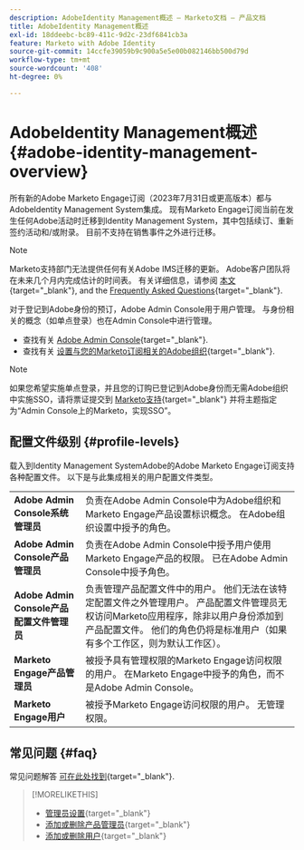 ```yaml
---
description: AdobeIdentity Management概述 — Marketo文档 — 产品文档
title: AdobeIdentity Management概述
exl-id: 18ddeebc-bc89-411c-9d2c-23df6841cb3a
feature: Marketo with Adobe Identity
source-git-commit: 14ccfe39059b9c900a5e5e00b082146bb500d79d
workflow-type: tm+mt
source-wordcount: '408'
ht-degree: 0%

---
```


# AdobeIdentity Management概述 {#adobe-identity-management-overview}

所有新的Adobe Marketo Engage订阅（2023年7月31日或更高版本）都与AdobeIdentity Management System集成。 现有Marketo Engage订阅当前在发生任何Adobe活动时迁移到Identity Management System，其中包括续订、重新签约活动和/或附录。 目前不支持在销售事件之外进行迁移。

>[!NOTE]
>
>Marketo支持部门无法提供任何有关Adobe IMS迁移的更新。 Adobe客户团队将在未来几个月内完成估计的时间表。 有关详细信息，请参阅 [本文](/help/marketo/product-docs/administration/marketo-with-adobe-identity/subscription-and-user-migration/understanding-marketo-subscription-and-user-migration-to-the-adobe-admin-console.md){target="_blank"}, and the [Frequently Asked Questions](/help/marketo/product-docs/administration/marketo-with-adobe-identity/faq.md){target="_blank"}.

对于登记到Adobe身份的预订，Adobe Admin Console用于用户管理。 与身份相关的概念（如单点登录）也在Admin Console中进行管理。

* 查找有关 [Adobe Admin Console](https://helpx.adobe.com/cn/enterprise/using/admin-console.html){target="_blank"}.
* 查找有关 [设置与您的Marketo订阅相关的Adobe组织](https://helpx.adobe.com/enterprise/using/set-up-identity.html){target="_blank"}.

>[!NOTE]
>
>如果您希望实施单点登录，并且您的订购已登记到Adobe身份而无需Adobe组织中实施SSO，请将票证提交到 [Marketo支持](https://nation.marketo.com/){target="_blank"} 并将主题指定为“Admin Console上的Marketo，实现SSO”。

## 配置文件级别 {#profile-levels}

载入到Identity Management SystemAdobe的Adobe Marketo Engage订阅支持各种配置文件。 以下是与此集成相关的用户配置文件类型。

<table>
 <tr>
  <td><strong>Adobe Admin Console系统管理员</strong></td>
  <td>负责在Adobe Admin Console中为Adobe组织和Marketo Engage产品设置标识概念。 在Adobe组织设置中授予的角色。</td>
 </tr>
 <tr>
  <td><strong>Adobe Admin Console产品管理员</strong></td>
  <td>负责在Adobe Admin Console中授予用户使用Marketo Engage产品的权限。 已在Adobe Admin Console中授予角色。</td>
 </tr>
 <tr>
  <td><strong>Adobe Admin Console产品配置文件管理员</strong></td>
  <td>负责管理产品配置文件中的用户。 他们无法在该特定配置文件之外管理用户。 产品配置文件管理员无权访问Marketo应用程序，除非以用户身份添加到产品配置文件。 他们的角色仍将是标准用户（如果有多个工作区，则为默认工作区）。
</td>
 </tr>
 <tr>
  <td><strong>Marketo Engage产品管理员</strong></td>
  <td>被授予具有管理权限的Marketo Engage访问权限的用户。 在Marketo Engage中授予的角色，而不是Adobe Admin Console。</td>
 </tr>
 <tr>
  <td><strong>Marketo Engage用户</strong></td>
  <td>被授予Marketo Engage访问权限的用户。 无管理权限。</td>
 </tr>
</table>

## 常见问题 {#faq}

常见问题解答 [可在此处找到](/help/marketo/product-docs/administration/marketo-with-adobe-identity/faq.md){target="_blank"}.

>[!MORELIKETHIS]
>
>* [管理员设置](/help/marketo/product-docs/administration/marketo-with-adobe-identity/admin-setup.md){target="_blank"}
>* [添加或删除产品管理员](/help/marketo/product-docs/administration/marketo-with-adobe-identity/add-or-remove-a-product-admin.md){target="_blank"}
>* [添加或删除用户](/help/marketo/product-docs/administration/marketo-with-adobe-identity/add-or-remove-a-user.md){target="_blank"}
